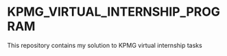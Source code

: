 # KPMG_VIRTUAL_INTERNSHIP_PROGRAM
This repository contains my solution to KPMG virtual internship tasks
